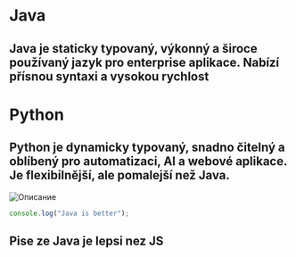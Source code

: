 # Java
## Java je staticky typovaný, výkonný a široce používaný jazyk pro enterprise aplikace. Nabízí přísnou syntaxi a vysokou rychlost
# Python
## Python je dynamicky typovaný, snadno čitelný a oblíbený pro automatizaci, AI a webové aplikace. Je flexibilnější, ale pomalejší než Java.
![Описание](https://upload.wikimedia.org/wikipedia/commons/thumb/c/c3/Python-logo-notext.svg/1200px-Python-logo-notext.svg.png)
```javascript
console.log("Java is better");
```
## Pise ze Java je lepsi nez JS
